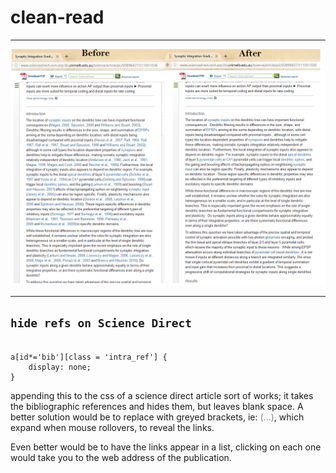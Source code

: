 # clean-read
---

![](concept.png)


---

## `hide refs on Science Direct`

```{.CSS}

a[id*='bib'][class = 'intra_ref'] {
    display: none;
}
```

appending this to the css of a science direct article sort of works; 
it takes the bibliographic references and hides them, but leaves blank space. 
A better solution would be to replace with greyed brackets, ie: 
<span style="color: grey">(...)</span>, which expand when mouse rollovers, to reveal the
links.

Even better would be to have the links appear in a list, clicking on each one
would take you to the web address of the publication.